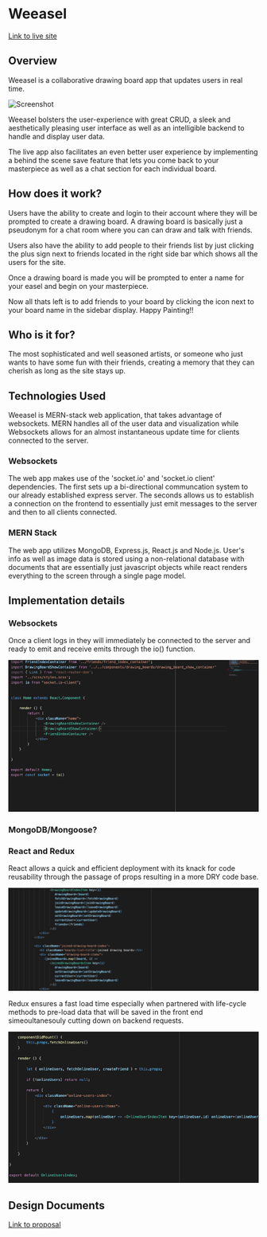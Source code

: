 # Weeasel

[Link to live site](http://weeasel.herokuapp.com/#/)

## Overview
Weeasel is a collaborative drawing board app that updates users in real time.

![Screenshot](cheeseburger.gif)

Weeasel bolsters the user-experience with great CRUD, a sleek and aesthetically pleasing user interface as well as an intelligible backend to handle and display user data.

The live app also facilitates an even better user experience by implementing a behind the scene save feature that lets you come back to your masterpiece as well as a chat section for each individual board.


## How does it work?

Users have the ability to create and login to their account where they will be prompted to create a drawing board. A drawing board is basically just a pseudonym for a chat room where you can can draw and talk with friends.

Users also have the ability to add people to their friends list by just clicking the plus sign next to friends located in the right side bar which shows all the users for the site.

Once a drawing board is made you will be prompted to enter a name for your easel and begin on your masterpiece.

Now all thats left is to add friends to your board by clicking the icon next to your board name in the sidebar display. Happy Painting!!

## Who is it for?

The most sophisticated and well seasoned artists, or someone who just wants to have some fun with their friends, creating a memory that they can cherish as long as the site stays up.

## Technologies Used 

Weeasel is MERN-stack web application, that takes advantage of websockets. MERN handles all of the user data and visualization while Websockets allows for an almost instantaneous update time for clients connected to the server.

### Websockets 

The web app makes use of the 'socket.io' and 'socket.io client' dependencies. The first sets up a bi-directional communcation system to our already established express server. The seconds allows us to establish a connection on the frontend to essentially just emit messages to the server and then to all clients connected.

### MERN Stack
The web app utilizes MongoDB, Express.js, React.js and Node.js. User's info as well as image data is stored using a non-relational database with documents that are essentially just javascript objects while react renders everything to the screen through a single page model. 

## Implementation details

### Websockets

Once a client logs in they will immediately be connected to the server and ready to emit and receive emits through the io() function.

![Screenshot](webcodesnip.png)


### MongoDB/Mongoose? 


### React and Redux 

React allows a quick and efficient deployment with its knack for code reusability through the passage of props resulting in a more DRY code base.

![Screenshot](props_codee.png)

Redux ensures a fast load time especially when partnered with life-cycle methods to pre-load data that will be saved in the front end simeoultanesouly cutting down on backend requests. 

![Screenshot](react_code.png)


## Design Documents

[Link to proposal](https://github.com/samantha-lilly/weeasel/wiki)






















